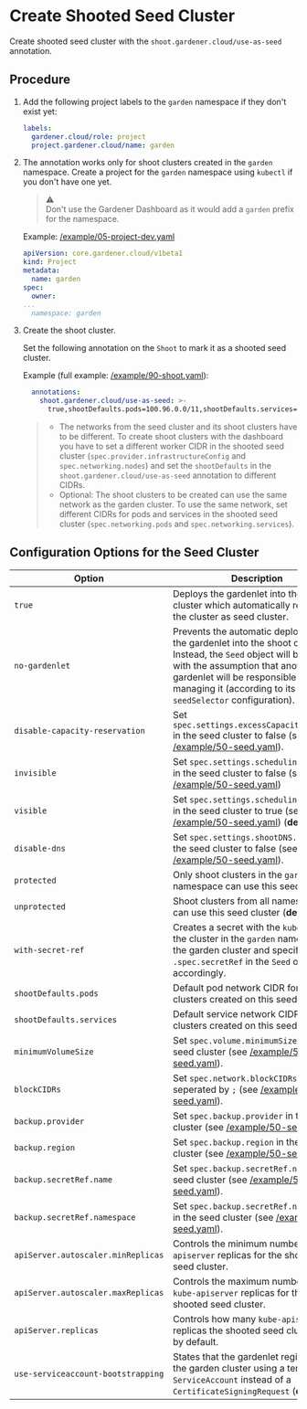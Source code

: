 # Create Shooted Seed Cluster

Create shooted seed cluster with the `shoot.gardener.cloud/use-as-seed` annotation.

## Procedure

1. Add the following project labels to the `garden` namespace if they don't exist yet:

    ```yaml
    labels:
      gardener.cloud/role: project
      project.gardener.cloud/name: garden
    ```

2. The annotation works only for shoot clusters created in the `garden` namespace. Create a project for the `garden` namespace using `kubectl` if you don't have one yet.

    > :warning:<br>Don't use the Gardener Dashboard as it would add a `garden` prefix for the namespace.

    Example: [/example/05-project-dev.yaml](../../example/05-project-dev.yaml)

    ```yaml
    apiVersion: core.gardener.cloud/v1beta1
    kind: Project
    metadata:
      name: garden
    spec:
      owner:
    ...
      namespace: garden
    ```

3. Create the shoot cluster.

    Set the following annotation on the `Shoot` to mark it as a shooted seed cluster.

    Example (full example: [/example/90-shoot.yaml](../../example/90-shoot.yaml)):

    ```yaml
      annotations:
        shoot.gardener.cloud/use-as-seed: >-
          true,shootDefaults.pods=100.96.0.0/11,shootDefaults.services=100.64.0.0/13,disable-capacity-reservation,with-secret-ref
    ```

    > * The networks from the seed cluster and its shoot clusters have to be different. To create shoot clusters with the dashboard you have to set a different worker CIDR in the shooted seed cluster (`spec.provider.infrastructureConfig` and `spec.networking.nodes`) and set the `shootDefaults` in the `shoot.gardener.cloud/use-as-seed` annotation to different CIDRs.
    > * Optional: The shoot clusters to be created can use the same network as the garden cluster. To use the same network, set different CIDRs for pods and services in the shooted seed cluster (`spec.networking.pods` and `spec.networking.services`).


## Configuration Options for the Seed Cluster



Option | Description
--- | ---
`true` | Deploys the gardenlet into the shoot cluster which automatically registers the cluster as seed cluster.
`no-gardenlet` | Prevents the automatic deployment of the gardenlet into the shoot cluster. Instead, the `Seed` object will be created with the assumption that another gardenlet will be responsible for managing it (according to its `seedSelector` configuration).
`disable-capacity-reservation` | Set `spec.settings.excessCapacity.enabled` in the seed cluster to false (see [/example/50-seed.yaml](../../example/50-seed.yaml)).
`invisible` | Set `spec.settings.scheduling.visible` in the seed cluster to false  (see [/example/50-seed.yaml](../../example/50-seed.yaml))
`visible` | Set `spec.settings.scheduling.visible` in the seed cluster to true  (see [/example/50-seed.yaml](../../example/50-seed.yaml)) (**default**).
`disable-dns` | Set `spec.settings.shootDNS.enabled` in the seed cluster to false  (see [/example/50-seed.yaml](../../example/50-seed.yaml)).
`protected` | Only shoot clusters in the `garden` namespace can use this seed cluster.
`unprotected` | Shoot clusters from all namespaces can use this seed cluster (**default**).
`with-secret-ref` | Creates a secret with the `kubeconfig` of the cluster in the `garden` namespace in the garden cluster and specifies the `.spec.secretRef` in the `Seed` object accordingly.
`shootDefaults.pods` | Default pod network CIDR for shoot clusters created on this seed cluster.
`shootDefaults.services` | Default service network CIDR for shoot clusters created on this seed cluster.
`minimumVolumeSize` | Set `spec.volume.minimumSize` in the seed cluster (see [/example/50-seed.yaml](../../example/50-seed.yaml)).
`blockCIDRs` | Set `spec.network.blockCIDRs` seperated by `;` (see [/example/50-seed.yaml](../../example/50-seed.yaml)).
`backup.provider` | Set `spec.backup.provider` in the seed cluster (see [/example/50-seed.yaml](../../example/50-seed.yaml)).
`backup.region` | Set `spec.backup.region` in the seed cluster (see [/example/50-seed.yaml](../../example/50-seed.yaml)).
`backup.secretRef.name` | Set `spec.backup.secretRef.name` in the seed cluster (see [/example/50-seed.yaml](../../example/50-seed.yaml)).
`backup.secretRef.namespace` | Set `spec.backup.secretRef.namespace` in the seed cluster (see [/example/50-seed.yaml](../../example/50-seed.yaml)).
`apiServer.autoscaler.minReplicas` | Controls the minimum number of `kube-apiserver` replicas for the shooted seed cluster.
`apiServer.autoscaler.maxReplicas` | Controls the maximum number of `kube-apiserver` replicas for the shooted seed cluster.
`apiServer.replicas` | Controls how many `kube-apiserver` replicas the shooted seed cluster gets by default.
`use-serviceaccount-bootstrapping` | States that the gardenlet registers with the garden cluster using a temporary `ServiceAccount` instead of a `CertificateSigningRequest` (**default**)
